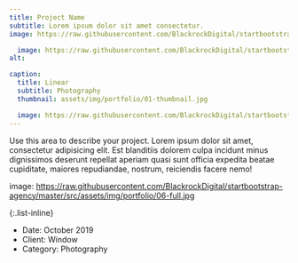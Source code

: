 ```yaml
---
title: Project Name
subtitle: Lorem ipsum dolor sit amet consectetur.
image: https://raw.githubusercontent.com/BlackrockDigital/startbootstrap-agency/master/src/assets/img/portfolio/06-full.jpg

  image: https://raw.githubusercontent.com/BlackrockDigital/startbootstrap-agency/master/src/assets/img/portfolio/06-full.jpg
alt: 

caption:
  title: Linear
  subtitle: Photography
  thumbnail: assets/img/portfolio/01-thumbnail.jpg

  image: https://raw.githubusercontent.com/BlackrockDigital/startbootstrap-agency/master/src/assets/img/portfolio/06-full.jpg
---
```

Use this area to describe your project. Lorem ipsum dolor sit amet, consectetur adipisicing elit. Est blanditiis dolorem culpa incidunt minus dignissimos deserunt repellat aperiam quasi sunt officia expedita beatae cupiditate, maiores repudiandae, nostrum, reiciendis facere nemo!

image: https://raw.githubusercontent.com/BlackrockDigital/startbootstrap-agency/master/src/assets/img/portfolio/06-full.jpg

{:.list-inline}
- Date: October 2019
- Client: Window
- Category: Photography

